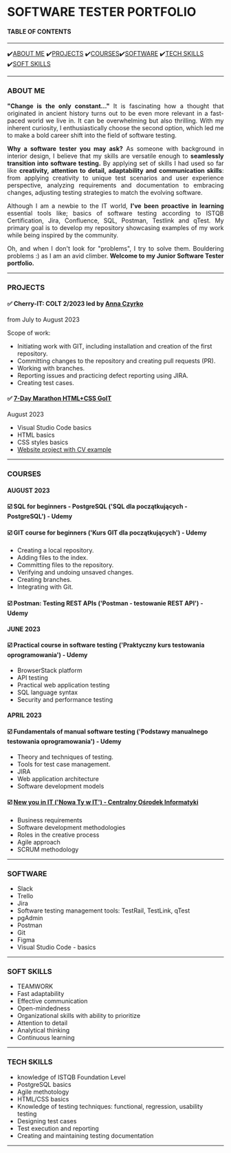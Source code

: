 # SOFTWARE TESTER PORTFOLIO

<h4>TABLE OF CONTENTS</h4>

<hr>
✔️<a href="#about">ABOUT ME</a> ✔️<a href="#projects">PROJECTS</a> ✔️<a href="#courses">COURSES</a>✔️<a href="#software">SOFTWARE</a> ✔️<a href="#techskillS">TECH SKILLS</a> ✔️<a href="#softskills">SOFT SKILLS</a>
<hr>

<section>
<h3 id="about">ABOUT ME</h3>

<p align="justify"><b>"Change is the only constant..."</b> It is fascinating how a thought that originated in ancient history turns out to be even more relevant in a fast-paced world we live in. It can be overwhelming but also thrilling. With my inherent curiosity, I enthusiastically choose the second option, which led me to make a bold career shift into the field of software testing.</p>

<p align="justify"><b>Why a software tester you may ask?</b> As someone with background in interior design, I believe that my skills are versatile enough to <b>seamlessly transition into software testing.</b> 
By applying set of skills I had used so far like <b>creativity, attention to detail, adaptability and communication skills</b>: from applying creativity to unique test scenarios and user experience perspective, analyzing requirements and documentation to embracing changes, adjusting testing strategies to match the evolving software.</p>

<p align="justify">Although I am a newbie to the IT world, <b>I've been proactive in learning</b> essential tools like; basics of software testing according to ISTQB Certification, Jira, Confluence, SQL, Postman, Testlink and qTest. My primary goal is to develop my repository showcasing examples of my work while being inspired by the community.</p>

<p align="justify">Oh,  and when I don't look for "problems", I try to solve them. Bouldering problems :) as I am an avid climber. <b>Welcome to my Junior Software Tester portfolio.</b></p>
</section>

<hr>

<section>
<h3 id="projects">PROJECTS</h3>

<h4 <span>&#9989 Cherry-IT: COLT 2/2023 led by <a href="https://www.linkedin.com/in/ania-czyrko-05933aa1/">Anna Czyrko</a></span></h4>
<p>from July to August 2023</p>
<p>Scope of work:</p>
<ul>
  <li>Initiating work with GIT, including installation and creation of the first repository.</li>
  <li>Committing changes to the repository and creating pull requests (PR).</li>
  <li>Working with branches.</li>
  <li>Reporting issues and practicing defect reporting using JIRA.</li>
  <li>Creating test cases.</li>
</ul>

<h4 <span>&#9989 <a href="https://m.goit.global/pl/?utm_source=google&utm_medium=cpc&utm_campaign=19908700535&utm_term=146264932926|652825193268||go-it&gad=1&gclid=CjwKCAjw9pGjBhB-EiwAa5jl3KnsR1nsyVDGSMKU0Rik7QbR2aWH7Dwb69fbmp7JSQsoSNztEpy_ghoCqsEQAvD_BwE">7-Day Marathon HTML+CSS GoIT</a></span></h4>
<p>August 2023</p>
<ul>
<li>Visual Studio Code basics</li>
<li>HTML basics</li>
<li>CSS styles basics</li>
<li><a href="https://github.com/Katarzyna-SZ/Maraton_HTML_CSS_GoIT.git">Website project with CV example</a></li>
</ul>

</section>

<hr>

<section>
<h3 id="courses">COURSES</h3>
<section>
  <h4>AUGUST 2023</h4>
  <h4 <span> ☑️ SQL for beginners - PostgreSQL ('SQL dla początkujących - PostgreSQL') - Udemy</span></h4>
  <h4 <span> ☑️ GIT course for beginners ('Kurs GIT dla początkujących') - Udemy</span></h4>
   <ul>
   <li>Creating a local repository.</li>
   <li>Adding files to the index.</li>
   <li>Committing files to the repository.</li>
   <li>Verifying and undoing unsaved changes.</li>
   <li>Creating branches.</li>
   <li>Integrating with Git.</li>
   </ul>
  <h4 <span> ☑️ Postman: Testing REST APIs ('Postman - testowanie REST API') - Udemy</span></h4>
   
</section>
  <section>
  <h4>JUNE 2023</h4>
  <h4 <span> ☑️ Practical course in software testing ('Praktyczny kurs testowania oprogramowania') - Udemy</span></h4>
  <ul> 
    <li>BrowserStack platform</li>
    <li>API testing</li>
    <li>Practical web application testing</li>
    <li>SQL language syntax</li>
    <li>Security and performance testing</li>
    
</section>
  <h4>APRIL 2023</h4>
  <h4 <span> ☑️ Fundamentals of manual software testing ('Podstawy manualnego testowania oprogramowania') - Udemy</span></h4>
  <ul>
  <li>Theory and techniques of testing.</li>
  <li>Tools for test case management.</li>
  <li>JIRA</li>
  <li>Web application architecture</li>
  <li>Software development models</li>
  </ul>
  <h4 <span> ☑️ <a href="https://www.nowaty.coi.gov.pl/">New you in IT ('Nowa Ty w IT') - Centralny Ośrodek Informatyki</a></span></h4>
  <ul>
  <li>Business requirements</li>
  <li>Software development methodologies</li>
  <li>Roles in the creative process</li>
  <li>Agile approach</li>
  <li>SCRUM methodology</li>
    </ul>
</section>

<hr>

<section>
<h3 id="software">SOFTWARE</h3>
  <ul>
  <li>Slack</li>
  <li>Trello</li>
  <li>Jira</li>
  <li>Software testing management tools: TestRail, TestLink, qTest</li>
  <li>pgAdmin</li>
  <li>Postman</li>
  <li>Git</li>
  <li>Figma</li>
  <li>Visual Studio Code - basics</li>
</section>

<hr>

<section>
<h3 id="softskills">SOFT SKILLS</h3>
<ul>
<li>TEAMWORK</li>
<li>Fast adaptability</li>
<li>Effective communication</li>
<li>Open-mindedness</li>
<li>Organizational skills with ability to prioritize</li>
<li>Attention to detail</li>
<li>Analytical thinking</li>
<li>Continuous learning</li> 
</ul>
</section>

<hr>

<section>
<h3 id="techskills">TECH SKILLS</h3>
<ul>
<li>knowledge of ISTQB Foundation Level </li>
<li>PostgreSQL basics</li>
<li>Agile methotology</li>
<li>HTML/CSS basics</li>
<li>Knowledge of testing techniques: functional, regression, usability testing</li>
<li>Designing test cases</li>
<li>Test execution and reporting</li>
<li>Creating and maintaining testing documentation</li>
</ul>
</section>

<hr>







